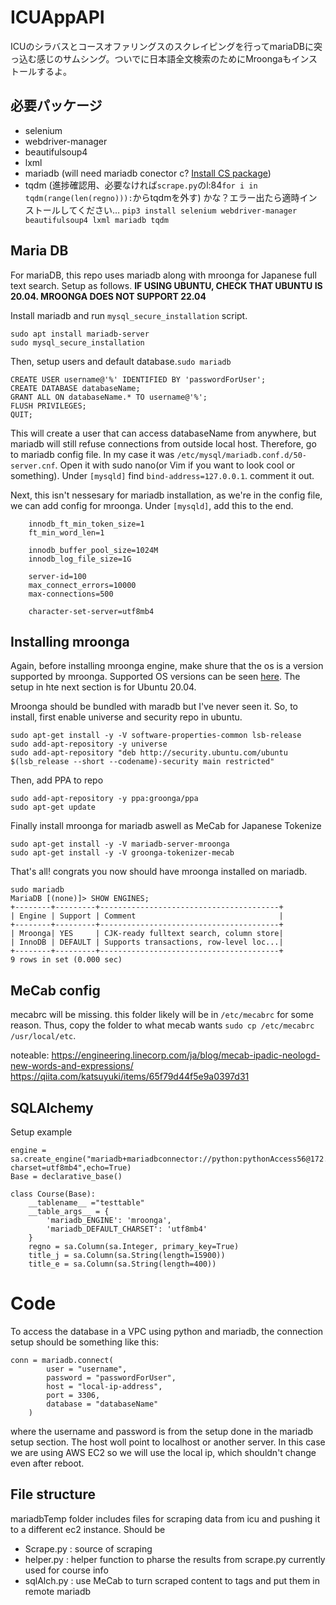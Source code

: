 # ICUAppAPI

ICUのシラバスとコースオファリングスのスクレイピングを行ってmariaDBに突っ込む感じのサムシング。ついでに日本語全文検索のためにMroongaもインストールするよ。

## 必要パッケージ
- selenium
- webdriver-manager
- beautifulsoup4
- lxml
- mariadb (will need mariadb conector c? [Install CS package](https://mariadb.com/docs/connect/programming-languages/c/install/))
- tqdm (進捗確認用、必要なければ`scrape.py`のl:84`for i in tqdm(range(len(regno))):`からtqdmを外す)
かな？エラー出たら適時インストールしてください…
`pip3 install selenium webdriver-manager beautifulsoup4 lxml mariadb tqdm`

## Maria DB

For mariaDB, this repo uses mariadb along with mroonga for Japanese full text search. Setup as follows. **IF USING UBUNTU, CHECK THAT UBUNTU IS 20.04. MROONGA DOES NOT SUPPORT 22.04**

Install mariadb and run `mysql_secure_installation` script.
```
sudo apt install mariadb-server
sudo mysql_secure_installation
```

Then, setup users and default database.`sudo mariadb`
```
CREATE USER username@'%' IDENTIFIED BY 'passwordForUser';
CREATE DATABASE databaseName;
GRANT ALL ON databaseName.* TO username@'%';
FLUSH PRIVILEGES;
QUIT;
```

This will create a user that can access databaseName from anywhere, but mariadb will still refuse connections from outside local host. Therefore, go to mariadb config file. In my case it was `/etc/mysql/mariadb.conf.d/50-server.cnf`. Open it with sudo nano(or Vim if you want to look cool or something). Under `[mysqld]` find `bind-address=127.0.0.1`. comment it out. 

Next, this isn't nessesary for mariadb installation, as we're in the config file, we can add config for mroonga. Under `[mysqld]`, add this to the end.
```
    innodb_ft_min_token_size=1
    ft_min_word_len=1

    innodb_buffer_pool_size=1024M
    innodb_log_file_size=1G

    server-id=100
    max_connect_errors=10000
    max-connections=500

    character-set-server=utf8mb4
```

## Installing mroonga

Again, before installing mroonga engine, make shure that the os is a version supported by mroonga. Supported OS versions can be seen [here](https://mroonga.org/docs/install.html). The setup in hte next section is for Ubuntu 20.04.

Mroonga should be bundled with maradb but I've never seen it. So, to install, first enable universe and security repo in ubuntu.
```
sudo apt-get install -y -V software-properties-common lsb-release
sudo add-apt-repository -y universe
sudo add-apt-repository "deb http://security.ubuntu.com/ubuntu $(lsb_release --short --codename)-security main restricted"
```
Then, add PPA to repo
```
sudo add-apt-repository -y ppa:groonga/ppa
sudo apt-get update
```
Finally install mroonga for mariadb aswell as MeCab for Japanese Tokenize
```
sudo apt-get install -y -V mariadb-server-mroonga
sudo apt-get install -y -V groonga-tokenizer-mecab
```
That's all! congrats you now should have mroonga installed on mariadb.
```
sudo mariadb
MariaDB [(none)]> SHOW ENGINES;
+--------+---------+----------------------------------------+
| Engine | Support | Comment                                | 
+--------+---------+----------------------------------------+
| Mroonga| YES     | CJK-ready fulltext search, column store|
| InnoDB | DEFAULT | Supports transactions, row-level loc...|
+--------+---------+----------------------------------------+
9 rows in set (0.000 sec)
```

## MeCab config

mecabrc will be missing. this folder likely will be in `/etc/mecabrc` for some reason. Thus, copy the folder to what mecab wants `sudo cp /etc/mecabrc /usr/local/etc`.

noteable: https://engineering.linecorp.com/ja/blog/mecab-ipadic-neologd-new-words-and-expressions/
https://qiita.com/katsuyuki/items/65f79d44f5e9a0397d31

## SQLAlchemy

Setup example
```
engine = sa.create_engine("mariadb+mariadbconnector://python:pythonAccess56@172.31.54.136:3306/syllabusdb?charset=utf8mb4",echo=True)
Base = declarative_base()

class Course(Base):
    __tablename__ ="testtable"
    __table_args__ = {
        'mariadb_ENGINE': 'mroonga',
        'mariadb_DEFAULT_CHARSET': 'utf8mb4'
    }
    regno = sa.Column(sa.Integer, primary_key=True)
    title_j = sa.Column(sa.String(length=15900))
    title_e = sa.Column(sa.String(length=400))
```


# Code

To access the database in a VPC using python and mariadb, the connection setup should be something like this:
```
conn = mariadb.connect(
        user = "username",
        password = "passwordForUser",
        host = "local-ip-address",
        port = 3306,
        database = "databaseName"
    )
```
where the username and password is from the setup done in the mariadb setup section. The host woll point to localhost or another server. In this case we are using AWS EC2 so we will use the local ip, which shouldn't change even after reboot.


## File structure

mariadbTemp folder includes files for scraping data from icu and pushing it to a different ec2 instance.
Should be 
- Scrape.py : source of scraping
- helper.py : helper function to pharse the results from scrape.py currently used for course info
- sqlAlch.py : use MeCab to turn scraped content to tags and put them in remote mariadb